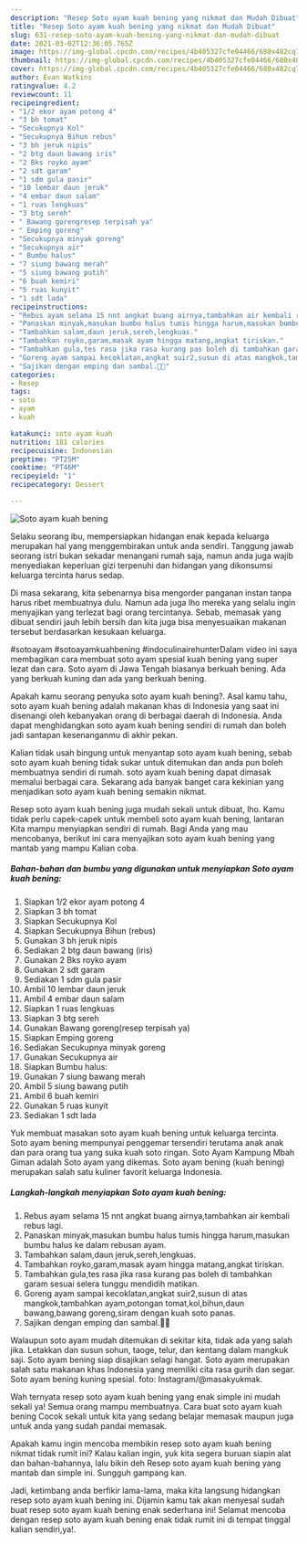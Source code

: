 ```yaml
---
description: "Resep Soto ayam kuah bening yang nikmat dan Mudah Dibuat"
title: "Resep Soto ayam kuah bening yang nikmat dan Mudah Dibuat"
slug: 631-resep-soto-ayam-kuah-bening-yang-nikmat-dan-mudah-dibuat
date: 2021-03-02T12:36:05.765Z
image: https://img-global.cpcdn.com/recipes/4b405327cfe04466/680x482cq70/soto-ayam-kuah-bening-foto-resep-utama.jpg
thumbnail: https://img-global.cpcdn.com/recipes/4b405327cfe04466/680x482cq70/soto-ayam-kuah-bening-foto-resep-utama.jpg
cover: https://img-global.cpcdn.com/recipes/4b405327cfe04466/680x482cq70/soto-ayam-kuah-bening-foto-resep-utama.jpg
author: Evan Watkins
ratingvalue: 4.2
reviewcount: 11
recipeingredient:
- "1/2 ekor ayam potong 4"
- "3 bh tomat"
- "Secukupnya Kol"
- "Secukupnya Bihun rebus"
- "3 bh jeruk nipis"
- "2 btg daun bawang iris"
- "2 Bks royko ayam"
- "2 sdt garam"
- "1 sdm gula pasir"
- "10 lembar daun jeruk"
- "4 embar daun salam"
- "1 ruas lengkuas"
- "3 btg sereh"
- " Bawang gorengresep terpisah ya"
- " Emping goreng"
- "Secukupnya minyak goreng"
- "Secukupnya air"
- " Bumbu halus"
- "7 siung bawang merah"
- "5 siung bawang putih"
- "6 buah kemiri"
- "5 ruas kunyit"
- "1 sdt lada"
recipeinstructions:
- "Rebus ayam selama 15 nnt angkat buang airnya,tambahkan air kembali rebus lagi."
- "Panaskan minyak,masukan bumbu halus tumis hingga harum,masukan bumbu halus ke dalam rebusan ayam."
- "Tambahkan salam,daun jeruk,sereh,lengkuas."
- "Tambahkan royko,garam,masak ayam hingga matang,angkat tiriskan."
- "Tambahkan gula,tes rasa jika rasa kurang pas boleh di tambahkan garam sesuai selera tunggu mendidih matikan."
- "Goreng ayam sampai kecoklatan,angkat suir2,susun di atas mangkok,tambahkan ayam,potongan tomat,kol,bihun,daun bawang,bawang goreng,siram dengan kuah soto panas."
- "Sajikan dengan emping dan sambal.🙏😊"
categories:
- Resep
tags:
- soto
- ayam
- kuah

katakunci: soto ayam kuah 
nutrition: 181 calories
recipecuisine: Indonesian
preptime: "PT25M"
cooktime: "PT46M"
recipeyield: "1"
recipecategory: Dessert

---
```



![Soto ayam kuah bening](https://img-global.cpcdn.com/recipes/4b405327cfe04466/680x482cq70/soto-ayam-kuah-bening-foto-resep-utama.jpg)

Selaku seorang ibu, mempersiapkan hidangan enak kepada keluarga merupakan hal yang menggembirakan untuk anda sendiri. Tanggung jawab seorang istri bukan sekadar menangani rumah saja, namun anda juga wajib menyediakan keperluan gizi terpenuhi dan hidangan yang dikonsumsi keluarga tercinta harus sedap.

Di masa  sekarang, kita sebenarnya bisa mengorder panganan instan tanpa harus ribet membuatnya dulu. Namun ada juga lho mereka yang selalu ingin menyajikan yang terlezat bagi orang tercintanya. Sebab, memasak yang dibuat sendiri jauh lebih bersih dan kita juga bisa menyesuaikan makanan tersebut berdasarkan kesukaan keluarga. 

#sotoayam #sotoayamkuahbening #indoculinairehunterDalam video ini saya membagikan cara membuat soto ayam spesial kuah bening yang super lezat dan cara. Soto ayam di Jawa Tengah biasanya berkuah bening. Ada yang berkuah kuning dan ada yang berkuah bening.

Apakah kamu seorang penyuka soto ayam kuah bening?. Asal kamu tahu, soto ayam kuah bening adalah makanan khas di Indonesia yang saat ini disenangi oleh kebanyakan orang di berbagai daerah di Indonesia. Anda dapat menghidangkan soto ayam kuah bening sendiri di rumah dan boleh jadi santapan kesenanganmu di akhir pekan.

Kalian tidak usah bingung untuk menyantap soto ayam kuah bening, sebab soto ayam kuah bening tidak sukar untuk ditemukan dan anda pun boleh membuatnya sendiri di rumah. soto ayam kuah bening dapat dimasak memalui berbagai cara. Sekarang ada banyak banget cara kekinian yang menjadikan soto ayam kuah bening semakin nikmat.

Resep soto ayam kuah bening juga mudah sekali untuk dibuat, lho. Kamu tidak perlu capek-capek untuk membeli soto ayam kuah bening, lantaran Kita mampu menyiapkan sendiri di rumah. Bagi Anda yang mau mencobanya, berikut ini cara menyajikan soto ayam kuah bening yang mantab yang mampu Kalian coba.

<!--inarticleads1-->

##### Bahan-bahan dan bumbu yang digunakan untuk menyiapkan Soto ayam kuah bening:

1. Siapkan 1/2 ekor ayam potong 4
1. Siapkan 3 bh tomat
1. Siapkan Secukupnya Kol
1. Siapkan Secukupnya Bihun (rebus)
1. Gunakan 3 bh jeruk nipis
1. Sediakan 2 btg daun bawang (iris)
1. Gunakan 2 Bks royko ayam
1. Gunakan 2 sdt garam
1. Sediakan 1 sdm gula pasir
1. Ambil 10 lembar daun jeruk
1. Ambil 4 embar daun salam
1. Siapkan 1 ruas lengkuas
1. Siapkan 3 btg sereh
1. Gunakan  Bawang goreng(resep terpisah ya)
1. Siapkan  Emping goreng
1. Sediakan Secukupnya minyak goreng
1. Gunakan Secukupnya air
1. Siapkan  Bumbu halus:
1. Gunakan 7 siung bawang merah
1. Ambil 5 siung bawang putih
1. Ambil 6 buah kemiri
1. Gunakan 5 ruas kunyit
1. Sediakan 1 sdt lada


Yuk membuat masakan soto ayam kuah bening untuk keluarga tercinta. Soto ayam bening mempunyai penggemar tersendiri terutama anak anak dan para orang tua yang suka kuah soto ringan. Soto Ayam Kampung Mbah Giman adalah Soto ayam yang dikemas. Soto ayam bening (kuah bening) merupakan salah satu kuliner favorit keluarga Indonesia. 

<!--inarticleads2-->

##### Langkah-langkah menyiapkan Soto ayam kuah bening:

1. Rebus ayam selama 15 nnt angkat buang airnya,tambahkan air kembali rebus lagi.
1. Panaskan minyak,masukan bumbu halus tumis hingga harum,masukan bumbu halus ke dalam rebusan ayam.
1. Tambahkan salam,daun jeruk,sereh,lengkuas.
1. Tambahkan royko,garam,masak ayam hingga matang,angkat tiriskan.
1. Tambahkan gula,tes rasa jika rasa kurang pas boleh di tambahkan garam sesuai selera tunggu mendidih matikan.
1. Goreng ayam sampai kecoklatan,angkat suir2,susun di atas mangkok,tambahkan ayam,potongan tomat,kol,bihun,daun bawang,bawang goreng,siram dengan kuah soto panas.
1. Sajikan dengan emping dan sambal.🙏😊


Walaupun soto ayam mudah ditemukan di sekitar kita, tidak ada yang salah jika. Letakkan dan susun sohun, taoge, telur, dan kentang dalam mangkuk saji. Soto ayam bening siap disajikan selagi hangat. Soto ayam merupakan salah satu makanan khas Indonesia yang memiliki cita rasa gurih dan segar. Soto ayam bening kuning spesial. foto: Instagram/@masakyukmak. 

Wah ternyata resep soto ayam kuah bening yang enak simple ini mudah sekali ya! Semua orang mampu membuatnya. Cara buat soto ayam kuah bening Cocok sekali untuk kita yang sedang belajar memasak maupun juga untuk anda yang sudah pandai memasak.

Apakah kamu ingin mencoba membikin resep soto ayam kuah bening nikmat tidak rumit ini? Kalau kalian ingin, yuk kita segera buruan siapin alat dan bahan-bahannya, lalu bikin deh Resep soto ayam kuah bening yang mantab dan simple ini. Sungguh gampang kan. 

Jadi, ketimbang anda berfikir lama-lama, maka kita langsung hidangkan resep soto ayam kuah bening ini. Dijamin kamu tak akan menyesal sudah buat resep soto ayam kuah bening enak sederhana ini! Selamat mencoba dengan resep soto ayam kuah bening enak tidak rumit ini di tempat tinggal kalian sendiri,ya!.

